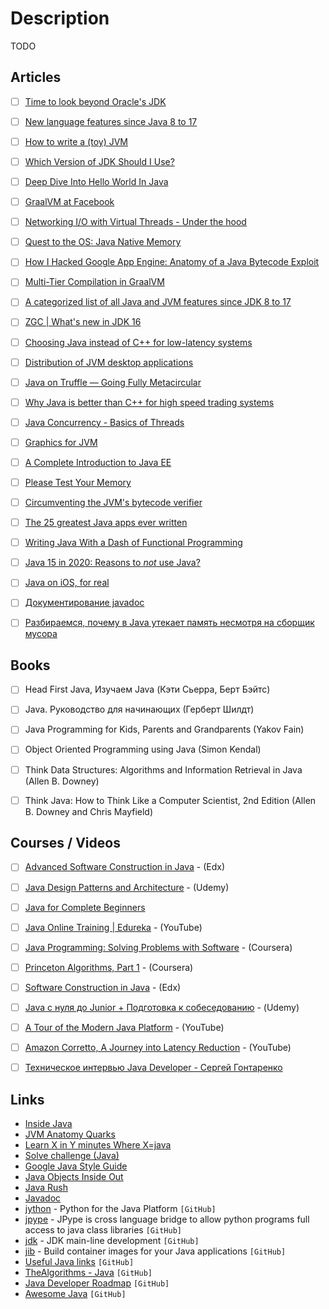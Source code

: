 # Description

TODO


## Articles

- [ ] [Time to look beyond Oracle's JDK](https://blog.joda.org/2018/09/time-to-look-beyond-oracles-jdk.html?showComment=1536303755275#c5934330550793525320)
- [ ] [New language features since Java 8 to 17](https://advancedweb.hu/new-language-features-since-java-8-to-17/)
- [ ] [How to write a (toy) JVM](https://zserge.com/posts/jvm/)
- [ ] [Which Version of JDK Should I Use?](http://whichjdk.com/)
- [ ] [Deep Dive Into Hello World In Java](https://medium.com/sahibinden-technology/deep-dive-into-hello-world-in-java-d05d60332984)
- [ ] [GraalVM at Facebook](https://medium.com/graalvm/graalvm-at-facebook-af09338ac519)
- [ ] [Networking I/O with Virtual Threads - Under the hood](https://inside.java/2021/05/10/networking-io-with-virtual-threads/)
- [ ] [Quest to the OS: Java Native Memory](https://blog.picnic.nl/quest-to-the-os-java-native-memory-5d3ef68ffc0a)
- [ ] [How I Hacked Google App Engine: Anatomy of a Java Bytecode Exploit](https://blog.polybdenum.com/2021/05/05/how-i-hacked-google-app-engine-anatomy-of-a-java-bytecode-exploit.html)
- [ ] [Multi-Tier Compilation in GraalVM](https://medium.com/graalvm/multi-tier-compilation-in-graalvm-5fbc65f92402)
- [ ] [A categorized list of all Java and JVM features since JDK 8 to 17](https://advancedweb.hu/a-categorized-list-of-all-java-and-jvm-features-since-jdk-8-to-17/)
- [ ] [ZGC | What's new in JDK 16](https://malloc.se/blog/zgc-jdk16)
- [ ] [Choosing Java instead of C++ for low-latency systems](https://stackoverflow.blog/2021/02/22/choosing-java-instead-of-c-for-low-latency-systems/)
- [ ] [Distribution of JVM desktop applications](https://blog.frankel.ch/state-jvm-desktop-frameworks/6/)
- [ ] [Java on Truffle — Going Fully Metacircular](https://medium.com/graalvm/java-on-truffle-going-fully-metacircular-215531e3f840)
- [ ] [Why Java is better than C++ for high speed trading systems](https://www.efinancialcareers.co.uk/news/2020/11/low-latency-java-trading-systems)
- [ ] [Java Concurrency - Basics of Threads](https://turkogluc.com/java-concurrency-basics-of-threads/)
- [ ] [Graphics for JVM](https://tonsky.me/blog/skija/)
- [ ] [A Complete Introduction to Java EE](https://www.jessym.com/articles/a-complete-introduction-to-java-ee)
- [ ] [Please Test Your Memory](https://shipilev.net/jvm/test-your-memory/)
- [ ] [Circumventing the JVM's bytecode verifier](https://anthony.som.codes/blog/2019-12-30-jvm-hackery-noverify/)
- [ ] [The 25 greatest Java apps ever written](https://blogs.oracle.com/javamagazine/post/the-top-25-greatest-java-apps-ever-written)
- [ ] [Writing Java With a Dash of Functional Programming](https://jiahao.codes/blog/writing-java-with-a-dash-of-functional-programming/)
- [ ] [Java 15 in 2020: Reasons to *not* use Java?](https://dev.to/brunoborges/java-15-in-2020-reasons-to-not-use-java-3ekg)
- [ ] [Java on iOS, for real](https://gluonhq.com/java-on-ios-for-real/)
- [ ] [Документирование javadoc](http://java-online.ru/java-javadoc.xhtml)
- [ ] [Разбираемся, почему в Java утекает память несмотря на сборщик мусора](https://proglib.io/p/razbiraemsya-pochemu-v-java-utekaet-pamyat-nesmotrya-na-sborshchik-musora-2021-11-26)


## Books

- [ ] Head First Java, Изучаем Java (Кэти Сьерра, Берт Бэйтс)
- [ ] Java. Руководство для начинающих (Герберт Шилдт)
- [ ] Java Programming for Kids, Parents and Grandparents (Yakov Fain)
- [ ] Object Oriented Programming using Java (Simon Kendal)
- [ ] Think Data Structures: Algorithms and Information Retrieval in Java (Allen B. Downey)
- [ ] Think Java: How to Think Like a Computer Scientist, 2nd Edition (Allen B. Downey and Chris Mayfield)


## Courses / Videos

- [ ] [Advanced Software Construction in Java](https://www.edx.org/course/advanced-software-construction-java-mitx-6-005-2x#!) - (Edx)
- [ ] [Java Design Patterns and Architecture](https://www.udemy.com/course/java-design-patterns-tutorial) - (Udemy)
- [ ] [Java for Complete Beginners](http://courses.caveofprogramming.com/courses/java-for-complete-beginners)
- [ ] [Java Online Training \| Edureka](https://www.youtube.com/watch?v=hBh_CC5y8-s) - (YouTube)
- [ ] [Java Programming: Solving Problems with Software](https://www.coursera.org/learn/java-programming) - (Coursera)
- [ ] [Princeton Algorithms, Part 1](https://www.coursera.org/course/algs4partI) - (Coursera)
- [ ] [Software Construction in Java](https://www.edx.org/course/software-construction-java-mitx-6-005-1x) - (Edx)
- [ ] [Java с нуля до Junior + Подготовка к собеседованию](https://www.udemy.com/course/java_sumin/) - (Udemy)
- [ ] [A Tour of the Modern Java Platform](https://youtu.be/y901lgIuRx0) - (YouTube)
- [ ] [Amazon Corretto, A Journey into Latency Reduction](https://youtu.be/S4IrAZ5wT3c) - (YouTube)
- [ ] [Техническое интервью Java Developer - Сергей Гонтаренко](https://youtu.be/SX82OpGP0XE)


## Links

- [Inside Java](https://inside.java/)
- [JVM Anatomy Quarks](https://shipilev.net/jvm/anatomy-quarks/)
- [Learn X in Y minutes Where X=java](https://learnxinyminutes.com/docs/java/)
- [Solve challenge (Java)](https://www.hackerrank.com/domains/java)
- [Google Java Style Guide](https://google.github.io/styleguide/javaguide.html)
- [Java Objects Inside Out](https://shipilev.net/jvm/objects-inside-out/)
- [Java Rush](https://javarush.ru/)
- [Javadoc](https://docs.oracle.com/javase/8/docs/technotes/tools/windows/javadoc.html)
- [jython](https://github.com/jython/jython) - Python for the Java Platform `[GitHub]`
- [jpype](https://github.com/jpype-project/jpype) - JPype is cross language bridge to allow python programs full access to java class libraries `[GitHub]`
- [jdk](https://github.com/openjdk/jdk) - JDK main-line development `[GitHub]`
- [jib](https://github.com/GoogleContainerTools/jib/) - Build container images for your Java applications `[GitHub]`
- [Useful Java links](https://github.com/Vedenin/useful-java-links) `[GitHub]`
- [TheAlgorithms - Java](https://github.com/TheAlgorithms/Java) `[GitHub]`
- [Java Developer Roadmap](https://github.com/s4kibs4mi/java-developer-roadmap) `[GitHub]`
- [Awesome Java](https://github.com/akullpp/awesome-java) `[GitHub]`
